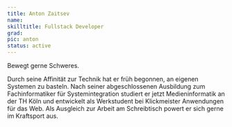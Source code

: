 ```yaml
---
title: Anton Zaitsev
name:
skilltitle: Fullstack Developer
grad: 
pic: anton
status: active
---
```


Bewegt gerne Schweres.

Durch seine Affinität zur Technik hat er früh begonnen, an eigenen Systemen zu basteln. Nach seiner abgeschlossenen Ausbildung zum Fachinformatiker für Systemintegration studiert er jetzt Medieninformatik an der TH Köln und entwickelt als Werkstudent bei Klickmeister Anwendungen für das Web. Als Ausgleich zur Arbeit am Schreibtisch powert er sich gerne im Kraftsport aus.